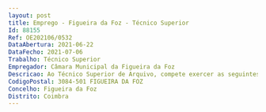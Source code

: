 ```yaml
--- 
layout: post
title: Emprego - Figueira da Foz - Técnico Superior
Id: 88155
Ref: OE202106/0532
DataAbertura: 2021-06-22
DataFecho: 2021-07-06
Trabalho: Técnico Superior
Empregador: Câmara Municipal da Figueira da Foz
Descricao: Ao Técnico Superior de Arquivo, compete exercer as seguintes funções    Estabelecer e aplicar critérios de gestão de documentos  Avaliar e organizar a documentação de fundos públicos e privados com interesse administrativo, probatório e cultural, tais como documentos textuais, cartográficos, audiovisuais, de acordo com sistemas de classificação que define a partir do estudo da instituição produtora da documentação  Orientar e elaborar instrumentos de descrição da documentação, tais como guias, inventários, catálogos e índices  Apoiar o utilizador orientando o na pesquisa de registos e documentos apropriados  Promover ações de difusão, a fim de tornar acessíveis as fontes  Executar ou dirigir os trabalhos, tendo em vista a conservação e o restauro de documentos.
CodigoPostal: 3084-501 FIGUEIRA DA FOZ
Concelho: Figueira da Foz
Distrito: Coimbra
--- 
```

